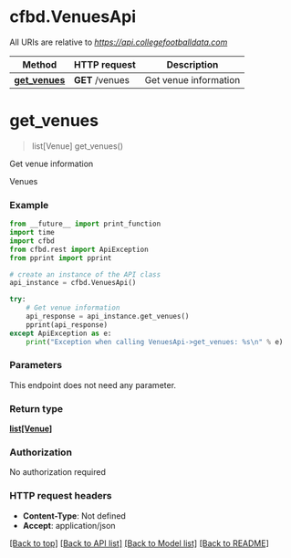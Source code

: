 # cfbd.VenuesApi

All URIs are relative to *https://api.collegefootballdata.com*

Method | HTTP request | Description
------------- | ------------- | -------------
[**get_venues**](VenuesApi.md#get_venues) | **GET** /venues | Get venue information


# **get_venues**
> list[Venue] get_venues()

Get venue information

Venues

### Example
```python
from __future__ import print_function
import time
import cfbd
from cfbd.rest import ApiException
from pprint import pprint

# create an instance of the API class
api_instance = cfbd.VenuesApi()

try:
    # Get venue information
    api_response = api_instance.get_venues()
    pprint(api_response)
except ApiException as e:
    print("Exception when calling VenuesApi->get_venues: %s\n" % e)
```

### Parameters
This endpoint does not need any parameter.

### Return type

[**list[Venue]**](Venue.md)

### Authorization

No authorization required

### HTTP request headers

 - **Content-Type**: Not defined
 - **Accept**: application/json

[[Back to top]](#) [[Back to API list]](../README.md#documentation-for-api-endpoints) [[Back to Model list]](../README.md#documentation-for-models) [[Back to README]](../README.md)

